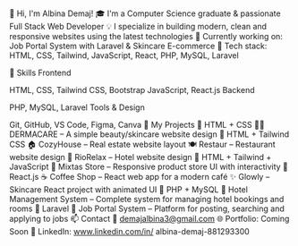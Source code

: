 👋 Hi, I'm Albina Demaj!
🎓 I'm a Computer Science graduate & passionate Full Stack Web Developer
💡 I specialize in building modern, clean and responsive websites using the latest technologies
🚀 Currently working on: Job Portal System with Laravel & Skincare E-commerce
📍 Tech stack: HTML, CSS, Tailwind, JavaScript, React, PHP, MySQL, Laravel

💼 Skills
Frontend

HTML, CSS, Tailwind CSS, Bootstrap
JavaScript, React.js
Backend

PHP, MySQL, Laravel
Tools & Design

Git, GitHub, VS Code, Figma, Canva
🧪 My Projects
🔹 HTML + CSS
💆‍♀️ DERMACARE – A simple beauty/skincare website design
🔹 HTML + Tailwind CSS
🏠 CozyHouse – Real estate website layout
🍽️ Restaur – Restaurant website design
🏨 RioRelax – Hotel website design
🔹 HTML + Tailwind + JavaScript
🛒 Mixtas Store – Responsive product store UI with interactivity
🔹 React.js
☕ Coffee Shop – React web app for a modern café
✨ Glowly – Skincare React project with animated UI
🔹 PHP + MySQL
🏨 Hotel Management System – Complete system for managing hotel bookings and rooms
🔹 Laravel
💼 Job Portal System – Platform for posting, searching and applying to jobs
📫 Contact
📧 demajalbina3@gmail.com 🌐 Portfolio: Coming Soon
💼 LinkedIn: www.linkedin.com/in/ albina-demaj-881293300
